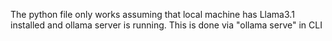 The python file only works assuming that local machine has Llama3.1 installed and ollama server is running. This is done via "ollama serve" in CLI